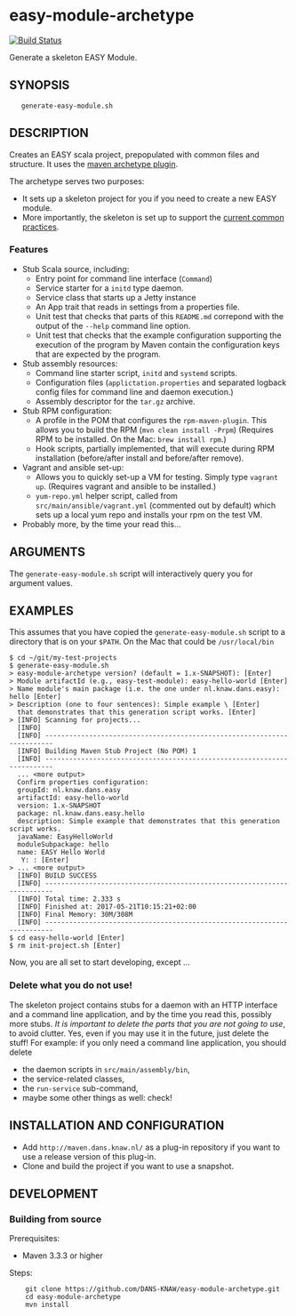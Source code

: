 easy-module-archetype
=====================
[![Build Status](https://travis-ci.org/DANS-KNAW/easy-module-archetype.png?branch=master)](https://travis-ci.org/DANS-KNAW/easy-module-archetype)

Generate a skeleton EASY Module.

SYNOPSIS
--------

       generate-easy-module.sh

DESCRIPTION
-----------

Creates an EASY scala project, prepopulated with common files and structure. It uses the 
[maven archetype plugin](http://maven.apache.org/archetype/maven-archetype-plugin).

The archetype serves two purposes:

* It sets up a skeleton project for you if you need to create a new EASY module.
* More importantly, the skeleton is set up to support the [current common practices].

### Features
* Stub Scala source, including:
    - Entry point for command line interface (`Command`)
    - Service starter for a `initd` type daemon.
    - Service class that starts up a Jetty instance
    - An App trait that reads in settings from a properties file.
    - Unit test that checks that parts of this `README.md` correpond with the output of the `--help`
      command line option.
    - Unit test that checks that the example configuration supporting the execution of the program
      by Maven contain the configuration keys that are expected by the program.
* Stub assembly resources:
    - Command line starter script, `initd` and `systemd` scripts.
    - Configuration files (`applictation.properties` and separated logback config files for command line
      and daemon execution.)
    - Assembly descriptor for the `tar.gz` archive.
* Stub RPM configuration:
    - A profile in the POM that configures the `rpm-maven-plugin`. This allows you to build the RPM (`mvn clean install -Prpm`)
      (Requires RPM to be installed. On the Mac: `brew install rpm`.)
    - Hook scripts, partially implemented, that will execute during RPM installation (before/after install and 
      before/after remove).
* Vagrant and ansible set-up:
    - Allows you to quickly set-up a VM for testing. Simply type `vagrant up`. (Requires vagrant and ansible to be installed.)
    - `yum-repo.yml` helper script, called from `src/main/ansible/vagrant.yml` (commented out by default) which sets up a
      local yum repo and installs your rpm on the test VM.
* Probably more, by the time your read this...

[current common practices]: common-practices.md

ARGUMENTS
----------

The `generate-easy-module.sh` script will interactively query you for argument values.

EXAMPLES
--------

This assumes that you have copied the `generate-easy-module.sh` script to a directory that is on your `$PATH`. On
the Mac that could be `/usr/local/bin`

    $ cd ~/git/my-test-projects
    $ generate-easy-module.sh
    > easy-module-archetype version? (default = 1.x-SNAPSHOT): [Enter]
    > Module artifactId (e.g., easy-test-module): easy-hello-world [Enter]
    > Name module's main package (i.e. the one under nl.knaw.dans.easy): hello [Enter]
    > Description (one to four sentences): Simple example \ [Enter]
      that demonstrates that this generation script works. [Enter]
    > [INFO] Scanning for projects...
      [INFO]
      [INFO] ------------------------------------------------------------------------
      [INFO] Building Maven Stub Project (No POM) 1
      [INFO] ------------------------------------------------------------------------
      ... <more output>
      Confirm properties configuration:
      groupId: nl.knaw.dans.easy
      artifactId: easy-hello-world
      version: 1.x-SNAPSHOT
      package: nl.knaw.dans.easy.hello
      description: Simple example that demonstrates that this generation script works.
      javaName: EasyHelloWorld
      moduleSubpackage: hello
      name: EASY Hello World
       Y: : [Enter]
    > ... <more output>
      [INFO] BUILD SUCCESS
      [INFO] ------------------------------------------------------------------------
      [INFO] Total time: 2.333 s
      [INFO] Finished at: 2017-05-21T10:15:21+02:00
      [INFO] Final Memory: 30M/308M
      [INFO] ------------------------------------------------------------------------
    $ cd easy-hello-world [Enter]
    $ rm init-project.sh [Enter]

Now, you are all set to start developing, except ...    

### Delete what you do not use!

The skeleton project contains stubs for a daemon with an HTTP interface and a command line application, and by the time you read this,
possibly more stubs. *It is important to delete the parts that you are not going to use*, to avoid clutter. Yes, even if you may use it
in the future, just delete the stuff! For example: if you only need a command line application, you should delete

* the daemon scripts in `src/main/assembly/bin`,
* the service-related classes,
* the `run-service` sub-command,
* maybe some other things as well: check!


INSTALLATION AND CONFIGURATION
------------------------------

* Add `http://maven.dans.knaw.nl/` as a plug-in repository if you want to use a release version of this plug-in.
* Clone and build the project if you want to use a snapshot.


DEVELOPMENT
-----------

### Building from source

Prerequisites:

* Maven 3.3.3 or higher

Steps:

        git clone https://github.com/DANS-KNAW/easy-module-archetype.git
        cd easy-module-archetype
        mvn install
